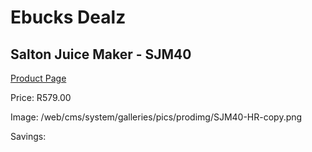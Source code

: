 
# Ebucks Dealz
## Salton Juice Maker - SJM40
[Product Page](https://www.ebucks.com/web/shop/productSelected.do?prodId=1214552304&catId=704987863)

Price: R579.00

Image: /web/cms/system/galleries/pics/prodimg/SJM40-HR-copy.png

Savings: 


	